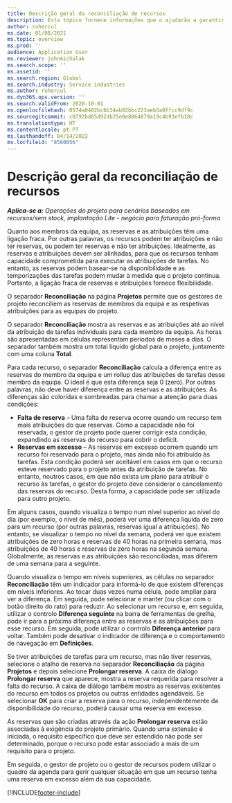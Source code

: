 ```yaml
---
title: Descrição geral da reconciliação de recursos
description: Esta tópico fornece informações que o ajudarão a garantir que as reservas de recursos e atribuições para projetos estão alinhadas.
author: ruhercul
ms.date: 01/08/2021
ms.topic: overview
ms.prod: ''
audience: Application User
ms.reviewer: johnmichalak
ms.search.scope: ''
ms.assetid: ''
ms.search.region: Global
ms.search.industry: Service industries
ms.author: ruhercul
ms.dyn365.ops.version: ''
ms.search.validFrom: 2020-10-01
ms.openlocfilehash: 0574a0402bc6b34ab82bbc223aeb3a0ffcc9df9c
ms.sourcegitcommit: c0792bd65d92db25e0e8864879a19c4b93efb10c
ms.translationtype: HT
ms.contentlocale: pt-PT
ms.lasthandoff: 04/14/2022
ms.locfileid: "8580056"
---
```

# <a name="resource-reconciliation-overview"></a>Descrição geral da reconciliação de recursos

_**Aplica-se a:** Operações do projeto para cenários baseados em recursos/sem stock, implantação Lite - negócio para faturação pró-forma_

Quanto aos membros da equipa, as reservas e as atribuições têm uma ligação fraca. Por outras palavras, os recursos podem ter atribuições e não ter reservas, ou podem ter reservas e não ter atribuições. Idealmente, as reservas e atribuições devem ser alinhadas, para que os recursos tenham capacidade comprometida para executar as atribuições de tarefas. No entanto, as reservas podem basear-se na disponibilidade e as temporizações das tarefas podem mudar à medida que o projeto continua. Portanto, a ligação fraca de reservas e atribuições fornece flexibilidade.

O separador **Reconciliação** na página **Projetos** permite que os gestores de projeto reconciliem as reservas de membros da equipa e as respetivas atribuições para as equipas do projeto.

O separador **Reconciliação** mostra as reservas e as atribuições até ao nível da atribuição de tarefas individuais para cada membro da equipa. As horas são apresentadas em células representam períodos de meses a dias. O separador também mostra um total líquido global para o projeto, juntamente com uma coluna **Total**.

Para cada recurso, o separador **Reconciliação** calcula a diferença entre as reservas do membro da equipa e um rollup das atribuições de tarefas desse membro da equipa. O ideal é que esta diferença seja 0 (zero). Por outras palavras, não deve haver diferença entre as reservas e as atribuições. As diferenças são coloridas e sombreadas para chamar a atenção para duas condições:

- **Falta de reserva** – Uma falta de reserva ocorre quando um recurso tem mais atribuições do que reservas. Como a capacidade não foi reservada, o gestor de projeto pode querer corrigir esta condição, expandindo as reservas do recurso para cobrir o deficit.
- **Reservas em excesso** – As reservas em excesso ocorrem quando um recurso foi reservado para o projeto, mas ainda não foi atribuído às tarefas. Esta condição poderá ser aceitável em casos em que o recurso esteve reservado para o projeto antes da atribuição de tarefas. No entanto, noutros casos, em que não exista um plano para atribuir o recurso às tarefas, o gestor do projeto deve considerar o cancelamento das reservas do recurso. Desta forma, a capacidade pode ser utilizada para outro projeto.

Em alguns casos, quando visualiza o tempo num nível superior ao nível do dia (por exemplo, o nível de mês), poderá ver uma diferença líquida de zero para um recurso (por outras palavras, reservas igual a atribuições). No entanto, se visualizar o tempo no nível da semana, poderá ver que existem atribuições de zero horas e reservas de 40 horas na primeira semana, mas atribuições de 40 horas e reservas de zero horas na segunda semana. Globalmente, as reservas e as atribuições são reconciliadas, mas diferem de uma semana para a seguinte.

Quando visualiza o tempo em níveis superiores, as células no separador **Reconciliação** têm um indicador para informá-lo de que existem diferenças em níveis inferiores. Ao tocar duas vezes numa célula, pode ampliar para ver a diferença. Em seguida, pode selecionar e manter (ou clicar com o botão direito do rato) para reduzir. Ao selecionar um recurso e, em seguida, utilizar o controlo **Diferença seguinte** na barra de ferramentas de grelha, pode ir para a próxima diferença entre as reservas e as atribuições para esse recurso. Em seguida, pode utilizar o controlo **Diferença anterior** para voltar. Também pode desativar o indicador de diferença e o comportamento de navegação em **Definições**.

Se tiver atribuições de tarefas para um recurso, mas não tiver reservas, selecione o atalho de reserva no separador **Reconciliação** da página **Projetos** e depois selecione **Prolongar reserva**. A caixa de diálogo **Prolongar reserva** que aparece, mostra a reserva requerida para resolver a falta do recurso. A caixa de diálogo também mostra as reservas existentes do recurso em todos os projetos ou outras entidades agendáveis. Se selecionar **OK** para criar a reserva para o recurso, independentemente da disponibilidade do recurso, poderá causar uma reserva em excesso.

As reservas que são criadas através da ação **Prolongar reserva** estão associadas à exigência do projeto primário. Quando uma extensão é iniciada, o requisito específico que deve ser estendido não pode ser determinado, porque o recurso pode estar associado a mais de um requisito para o projeto.

Em seguida, o gestor de projeto ou o gestor de recursos podem utilizar o quadro da agenda para gerir qualquer situação em que um recurso tenha uma reserva em excesso além da sua capacidade.


[!INCLUDE[footer-include](../includes/footer-banner.md)]